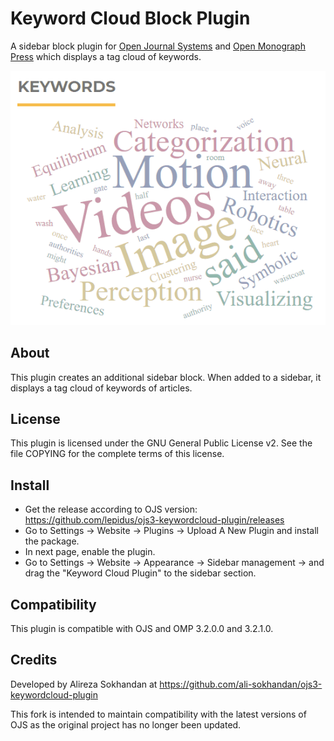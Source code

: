 # Keyword Cloud Block Plugin
A sidebar block plugin for [Open Journal Systems](https://github.com/pkp/ojs) and [Open Monograph Press](https://github.com/pkp/omp) which displays a tag cloud of keywords.

![](snapshot.gif)

## About
This plugin creates an additional sidebar block. When added to a sidebar, it displays a tag cloud of keywords of articles.

## License
This plugin is licensed under the GNU General Public License v2. See the file
COPYING for the complete terms of this license.

## Install
 * Get the release according to OJS version: https://github.com/lepidus/ojs3-keywordcloud-plugin/releases
 * Go to Settings -> Website -> Plugins ->  Upload A New Plugin and install the package.
 * In next page, enable the plugin.
 * Go to Settings -> Website -> Appearance -> Sidebar management -> and drag the "Keyword Cloud Plugin" to the sidebar section.

## Compatibility
This plugin is compatible with OJS and OMP 3.2.0.0 and 3.2.1.0.

## Credits
Developed by Alireza Sokhandan at https://github.com/ali-sokhandan/ojs3-keywordcloud-plugin

This fork is intended to maintain compatibility with the latest versions of OJS as the original project has no longer been updated.

